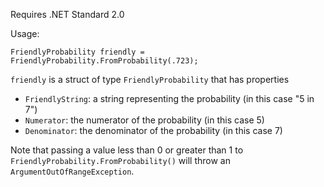 Requires .NET Standard 2.0

Usage:

    FriendlyProbability friendly = FriendlyProbability.FromProbability(.723);
    
`friendly` is a struct of type `FriendlyProbability` that has properties
- `FriendlyString`: a string representing the probability (in this case "5 in 7")
- `Numerator`: the numerator of the probability (in this case 5)
- `Denominator`: the denominator of the probability (in this case 7)

Note that passing a value less than 0 or greater than 1 to `FriendlyProbability.FromProbability()` will throw an `ArgumentOutOfRangeException`.
